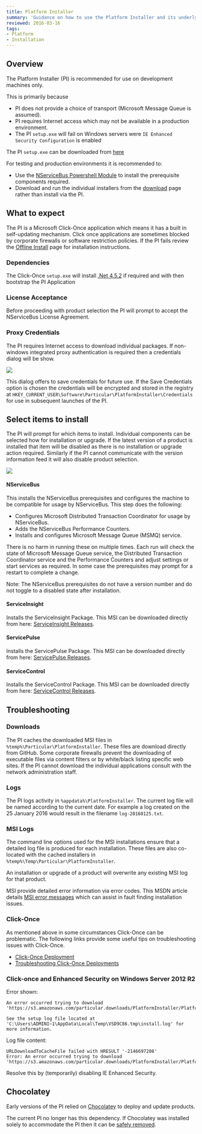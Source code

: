 ```yaml
---
title: Platform Installer
summary: 'Guidance on how to use the Platform Installer and its underlying components'
reviewed: 2016-03-16
tags:
- Platform
- Installation
---
```


## Overview

The Platform Installer (PI) is recommended for use on development machines only.

This is primarily because

 * PI does not provide a choice of transport (Microsoft Message Queue is assumed).
 * PI requires Internet access which may not be available in a production environment.
 * The PI `setup.exe` will fail on Windows servers were `IE Enhanced Security Configuration` is enabled

The PI `setup.exe` can be downloaded from [here](http://particular.net/start-platform-download)
   
For testing and production environments it is recommended to:

 * Use the [NServiceBus Powershell Module](/nservicebus/operations/management-using-powershell.md) to install the prerequisite components required.
 * Download and run the individual installers from the [download](http://particular.net/downloads) page rather than install via the PI.


## What to expect

The PI is a Microsoft Click-Once application which means it has a built in self-updating mechanism. Click once applications are sometimes blocked by corporate firewalls or software restriction policies. If the PI fails review the [Offline Install](offline.md) page for installation instructions.


### Dependencies

The Click-Once `setup.exe` will install [.Net 4.5.2](https://www.microsoft.com/en-us/download/details.aspx?id=42643) if required and with then bootstrap the PI Application


### License Acceptance

Before proceeding with product selection the PI will prompt to accept the NServiceBus License Agreement.


### Proxy Credentials

The PI requires Internet access to download individual packages. If non-windows integrated proxy authentication is required then a credentials dialog will be show.

![](save-credentials.png)

This dialog offers to save credentials for future use.
If the Save Credentials option is chosen the credentials will be encrypted and stored in the registry at `HKEY_CURRENT_USER\Software\Particular\PlatformInstaller\Credentials` for use in subsequent launches of the PI. 


## Select items to install

The PI will prompt for which items to install. Individual components can be selected how for installation or upgrade. If the latest version of a product is installed that item will be disabled as there is no installation or upgrade action required. Similarly if the PI cannot communicate with the version information feed it will also disable product selection.

![](select-items.png)


#### NServiceBus

This installs the NServiceBus prerequisites and configures the machine to be compatible for usage by NServiceBus.
This step does the following:

 * Configures Microsoft Distributed Transaction Coordinator for usage by NServiceBus.
 * Adds the NServiceBus Performance Counters.
 * Installs and configures Microsoft Message Queue (MSMQ) service.

There is no harm in running these on multiple times. Each run will check the state of Microsoft Message Queue service, the Distributed Transaction Coordinator service and the Performance Counters and adjust settings or start services as required. In some case the prerequisites may prompt for a restart to complete a change.

Note: The NServiceBus prerequisites do not have a version number and do not toggle to a disabled state after installation.


#### ServiceInsight

Installs the ServiceInsight Package. This MSI can be downloaded directly from here: [ServiceInsight Releases](https://github.com/Particular/ServiceInsight/releases/latest).


#### ServicePulse

Installs the ServicePulse Package. This MSI can be downloaded directly from here: [ServicePulse Releases](https://github.com/Particular/ServicePulse/releases/latest).


#### ServiceControl

Installs the ServiceControl Package. This MSI can be downloaded directly from here: [ServiceControl Releases](https://github.com/Particular/ServiceControl/releases/latest).


## Troubleshooting


### Downloads

The PI caches the downloaded MSI files in `%temp%\Particular\PlatformInstaller`. These files are download directly from GitHub. Some corporate firewalls prevent the downloading of executable files via content filters or by white/black listing specific web sites. If the PI cannot download the individual applications consult with the network administration staff.


### Logs

The PI logs activity in `%appdata%\PlatformInstaller`. The current log file will be  named according to the current date. For example a log created on the 25 January 2016 would result in the filename `log-20160125.txt`.


### MSI Logs

The command line options used for the MSI installations ensure that a detailed log file is produced for each installation. These files are also co-located with the cached installers in `%temp%\Temp\Particular\PlatformInstaller`.

An installation or upgrade of a product will overwrite any existing MSI log for that product.

MSI provide detailed error information via error codes. This MSDN article details [MSI error messages](https://msdn.microsoft.com/en-us/library/aa376931.aspx) which can assist in fault finding installation issues.


### Click-Once

As mentioned above in some circumstances Click-Once can be problematic. The following links provide some useful tips on troubleshooting issues with Click-Once.

 * [Click-Once Deployment](https://msdn.microsoft.com/en-us/library/t71a733d.aspx)
 * [Troubleshooting Click-Once Deployments](https://msdn.microsoft.com/en-us/library/fb94w1t5.aspx)


### Click-once and Enhanced Security on Windows Server 2012 R2

Error shown:
```
An error occurred trying to download 'https://s3.amazonaws.com/particular.downloads/PlatformInstaller/PlatformInstaller.application'.

See the setup log file located at 'C:\Users\ADMINI~1\AppData\Local\Temp\VSD9C86.tmp\install.log' for more information.
```

Log file content:
```
URLDownloadToCacheFile failed with HRESULT '-2146697208'
Error: An error occurred trying to download 'https://s3.amazonaws.com/particular.downloads/PlatformInstaller/PlatformInstaller.application'.
```

Resolve this by (temporarily) disabling IE Enhanced Security.


## Chocolatey

Early versions of the PI relied on [Chocolatey](https://chocolatey.org) to deploy and update products.

The current PI no longer has this dependency. If Chocolatey was installed solely to accommodate the PI then it can be [safely removed](https://github.com/chocolatey/choco/wiki/Uninstallation).